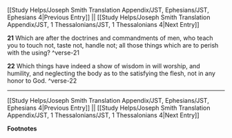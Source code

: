 [[Study Helps/Joseph Smith Translation Appendix/JST, Ephesians/JST, Ephesians 4|Previous Entry]]  ||  [[Study Helps/Joseph Smith Translation Appendix/JST, 1 Thessalonians/JST, 1 Thessalonians 4|Next Entry]]

**21**  Which are after the doctrines and commandments of men, who teach you to touch not, taste not, handle not; all those things which are to perish with the using? ^verse-21

**22**  Which things have indeed a show of wisdom in will worship, and humility, and neglecting the body as to the satisfying the flesh, not in any honor to God. ^verse-22


---
[[Study Helps/Joseph Smith Translation Appendix/JST, Ephesians/JST, Ephesians 4|Previous Entry]]  ||  [[Study Helps/Joseph Smith Translation Appendix/JST, 1 Thessalonians/JST, 1 Thessalonians 4|Next Entry]]


**Footnotes**
